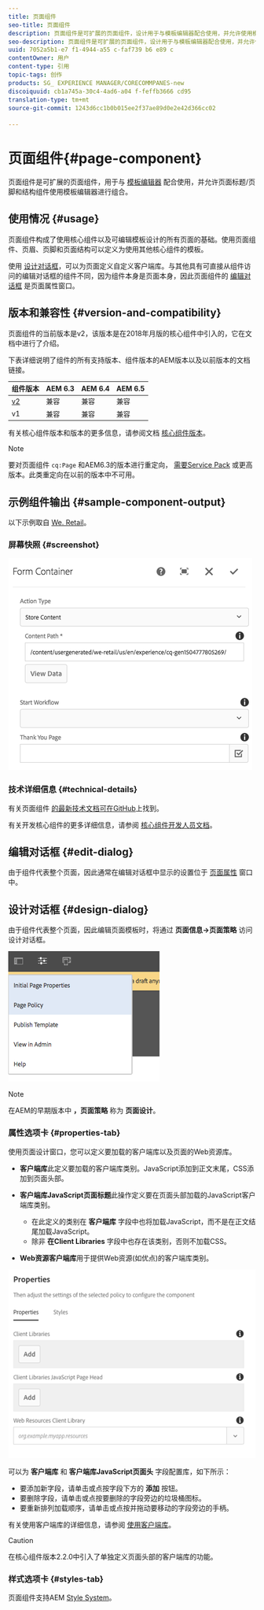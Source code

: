 ```yaml
---
title: 页面组件
seo-title: 页面组件
description: 页面组件是可扩展的页面组件，设计用于与模板编辑器配合使用，并允许使用模板编辑器组合页面标题/页脚和结构组件。
seo-description: 页面组件是可扩展的页面组件，设计用于与模板编辑器配合使用，并允许使用模板编辑器组合页面标题/页脚和结构组件。
uuid: 7052a5b1-e7 f1-4944-a55 c-faf739 b6 e89 c
contentOwner: 用户
content-type: 引用
topic-tags: 创作
products: SG_ EXPERIENCE MANAGER/CORECOMMPANES-new
discoiquuid: cb1a745a-30c4-4ad6-a04 f-feffb3666 cd95
translation-type: tm+mt
source-git-commit: 1243d6cc1b0b015ee2f37ae89d0e2e42d366cc02

---
```



# 页面组件{#page-component}

页面组件是可扩展的页面组件，用于与 [模板编辑器](https://helpx.adobe.com/experience-manager/6-5/sites/authoring/using/templates.html) 配合使用，并允许页面标题/页脚和结构组件使用模板编辑器进行组合。

## 使用情况 {#usage}

页面组件构成了使用核心组件以及可编辑模板设计的所有页面的基础。使用页面组件、页眉、页脚和页面结构可以定义为使用其他核心组件的模板。

使用 [设计对话框](#design-dialog)，可以为页面定义自定义客户端库。与其他具有可直接从组件访问的编辑对话框的组件不同，因为组件本身是页面本身，因此页面组件的 [编辑对话框](#edit-dialog) 是页面属性窗口。

## 版本和兼容性 {#version-and-compatibility}

页面组件的当前版本是v2，该版本是在2018年月版的核心组件中引入的，它在文档中进行了介绍。

下表详细说明了组件的所有支持版本、组件版本的AEM版本以及以前版本的文档链接。

| 组件版本 | AEM 6.3 | AEM 6.4 | AEM 6.5 |
|---|---|---|---|
| [v2](page-v1.md) | 兼容 | 兼容 | 兼容 |
| v1 | 兼容 | 兼容 | 兼容 |

有关核心组件版本和版本的更多信息，请参阅文档 [核心组件版本](versions.md)。

>[!NOTE]
>
>要对页面组件 `cq:Page` 和AEM6.3的版本进行重定向， [需要Service Pack](https://helpx.adobe.com/experience-manager/6-3/release-notes/sp2-release-notes.html) 或更高版本。此类重定向在以前的版本中不可用。

## 示例组件输出 {#sample-component-output}

以下示例取自 [We. Retail](https://helpx.adobe.com/experience-manager/6-5/sites/developing/using/we-retail.html)。

### 屏幕快照 {#screenshot}

![](assets/chlimage_1.png)

### 技术详细信息 {#technical-details}

有关页面组件 [的最新技术文档可在GitHub](https://github.com/adobe/aem-core-wcm-components/blob/master/content/src/content/jcr_root/apps/core/wcm/components/page/v2/page)上找到。

有关开发核心组件的更多详细信息，请参阅 [核心组件开发人员文档](developing.md)。

## 编辑对话框 {#edit-dialog}

由于组件代表整个页面，因此通常在编辑对话框中显示的设置位于 [页面属性](https://helpx.adobe.com/experience-manager/6-5/sites/authoring/using/editing-page-properties.html) 窗口中。

## 设计对话框 {#design-dialog}

由于组件代表整个页面，因此编辑页面模板时，将通过 **页面信息-&gt;页面策略** 访问设计对话框。

![](assets/screen_shot_2018-04-03at113410.png)

>[!NOTE]
>
>在AEM的早期版本中 **，页面策略** 称为 **页面设计**。

### 属性选项卡 {#properties-tab}

使用页面设计窗口，您可以定义要加载的客户端库以及页面的Web资源库。

* **客户端库**此定义要加载的客户端库类别。JavaScript添加到正文末尾，CSS添加到页面头部。
* **客户端库JavaScript页面标题**此操作定义要在页面头部加载的JavaScript客户端库类别。
   * 在此定义的类别在 **客户端库** 字段中也将加载JavaScript，而不是在正文结尾加载JavaScript。
   * 除非 **在Client Libraries** 字段中也存在该类别，否则不加载CSS。

* **Web资源客户端库**用于提供Web资源(如优点)的客户端库类别。

![](assets/screenshot_2018-10-19at104949.png)

可以为 **客户端库** 和 **客户端库JavaScript页面头** 字段配置库，如下所示：

* 要添加新字段，请单击或点按字段下方的 **添加** 按钮。
* 要删除字段，请单击或点按要删除的字段旁边的垃圾桶图标。
* 要重新排列加载顺序，请单击或点按并拖动要移动的字段旁边的手柄。

有关使用客户端库的详细信息，请参阅 [使用客户端库](https://helpx.adobe.com/experience-manager/6-5/sites/developing/using/clientlibs.html)。

>[!CAUTION]
>
>在核心组件版本2.2.0中引入了单独定义页面头部的客户端库的功能。

### 样式选项卡 {#styles-tab}

页面组件支持AEM [Style System](authoring.md#component-styling)。